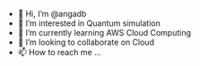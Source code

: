 - 👋 Hi, I’m @angadb
- 👀 I’m interested in Quantum simulation
- 🌱 I’m currently learning AWS Cloud Computing
- 💞️ I’m looking to collaborate on Cloud
- 📫 How to reach me ...

<!---
angadb/angadb is a ✨ special ✨ repository because its `README.md` (this file) appears on your GitHub profile.
You can click the Preview link to take a look at your changes.
--->
